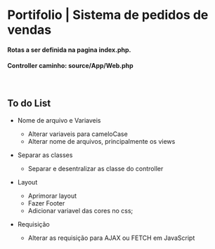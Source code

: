 # Portifolio | Sistema de pedidos de vendas

#### Rotas a ser definida na pagina index.php. 
#### Controller caminho:  source/App/Web.php 
&nbsp; 
## To do List

* Nome de arquivo e Variaveis
  * Alterar variaveis para cameloCase 
  * Alterar nome de arquivos, principalmente os views 
* Separar as classes
  * Separar e desentralizar as classe do controller

* Layout
  * Aprimorar layout
  * Fazer Footer
  * Adicionar variavel das cores no css;
* Requisição
  * Alterar as requisição para AJAX ou FETCH em JavaScript




